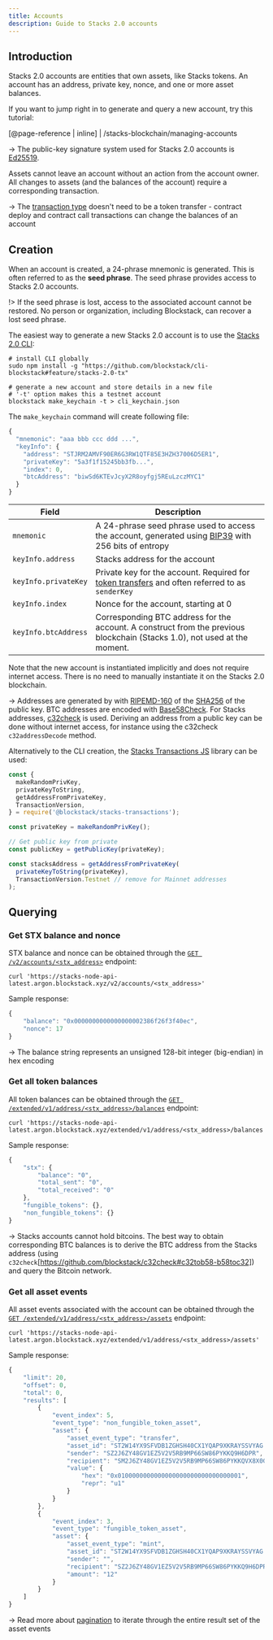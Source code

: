 ```yaml
---
title: Accounts
description: Guide to Stacks 2.0 accounts
---
```


## Introduction

Stacks 2.0 accounts are entities that own assets, like Stacks tokens. An account has an address, private key, nonce, and one or more asset balances.

If you want to jump right in to generate and query a new account, try this tutorial:

[@page-reference | inline]
| /stacks-blockchain/managing-accounts

-> The public-key signature system used for Stacks 2.0 accounts is [Ed25519](https://ed25519.cr.yp.to/).

Assets cannot leave an account without an action from the account owner. All changes to assets (and the balances of the account) require a corresponding transaction.

-> The [transaction type](/stacks-blockchain/transactions#types) doesn't need to be a token transfer - contract deploy and contract call transactions can change the balances of an account

## Creation

When an account is created, a 24-phrase mnemonic is generated. This is often referred to as the **seed phrase**. The seed phrase provides access to Stacks 2.0 accounts.

!> If the seed phrase is lost, access to the associated account cannot be restored. No person or organization, including Blockstack, can recover a lost seed phrase.

The easiest way to generate a new Stacks 2.0 account is to use the [Stacks 2.0 CLI](https://github.com/blockstack/cli-blockstack/tree/feature/stacks-2.0-tx):

```shell
# install CLI globally
sudo npm install -g "https://github.com/blockstack/cli-blockstack#feature/stacks-2.0-tx"

# generate a new account and store details in a new file
# '-t' option makes this a testnet account
blockstack make_keychain -t > cli_keychain.json
```

The `make_keychain` command will create following file:

```js
{
  "mnemonic": "aaa bbb ccc ddd ...",
  "keyInfo": {
    "address": "STJRM2AMVF90ER6G3RW1QTF85E3HZH37006D5ER1",
    "privateKey": "5a3f1f15245bb3fb...",
    "index": 0,
    "btcAddress": "biwSd6KTEvJcyX2R8oyfgj5REuLzczMYC1"
  }
}
```

| Field                | Description                                                                                                                                                          |
| -------------------- | -------------------------------------------------------------------------------------------------------------------------------------------------------------------- |
| `mnemonic`           | A 24-phrase seed phrase used to access the account, generated using [BIP39](https://github.com/bitcoin/bips/blob/master/bip-0039.mediawiki) with 256 bits of entropy |
| `keyInfo.address`    | Stacks address for the account                                                                                                                                       |
| `keyInfo.privateKey` | Private key for the account. Required for [token transfers](/stacks-blockchain/transactions#stacks-token-transfer) and often referred to as `senderKey`              |
| `keyInfo.index`      | Nonce for the account, starting at 0                                                                                                                                 |
| `keyInfo.btcAddress` | Corresponding BTC address for the account. A construct from the previous blockchain (Stacks 1.0), not used at the moment.                                            |

Note that the new account is instantiated implicitly and does not require internet access. There is no need to manually instantiate it on the Stacks 2.0 blockchain.

-> Addresses are generated by with [RIPEMD-160](https://en.wikipedia.org/wiki/RIPEMD#RIPEMD-160_hashes) of the [SHA256](https://en.bitcoinwiki.org/wiki/SHA-256) of the public key. BTC addresses are encoded with [Base58Check](https://en.bitcoin.it/wiki/Base58Check_encoding). For Stacks addresses, [c32check](https://github.com/blockstack/c32check) is used. Deriving an address from a public key can be done without internet access, for instance using the c32check `c32addressDecode` method.

Alternatively to the CLI creation, the [Stacks Transactions JS](https://github.com/blockstack/stacks-transactions-js) library can be used:

```js
const {
  makeRandomPrivKey,
  privateKeyToString,
  getAddressFromPrivateKey,
  TransactionVersion,
} = require('@blockstack/stacks-transactions');

const privateKey = makeRandomPrivKey();

// Get public key from private
const publicKey = getPublicKey(privateKey);

const stacksAddress = getAddressFromPrivateKey(
  privateKeyToString(privateKey),
  TransactionVersion.Testnet // remove for Mainnet addresses
);
```

## Querying

### Get STX balance and nonce

STX balance and nonce can be obtained through the [`GET /v2/accounts/<stx_address>`](https://blockstack.github.io/stacks-blockchain-api/#operation/get_account_info) endpoint:

```shell
curl 'https://stacks-node-api-latest.argon.blockstack.xyz/v2/accounts/<stx_address>'
```

Sample response:

```js
{
    "balance": "0x0000000000000000002386f26f3f40ec",
    "nonce": 17
}
```

-> The balance string represents an unsigned 128-bit integer (big-endian) in hex encoding

### Get all token balances

All token balances can be obtained through the [`GET /extended/v1/address/<stx_address>/balances`](https://blockstack.github.io/stacks-blockchain-api/#operation/get_account_balance) endpoint:

```shell
curl 'https://stacks-node-api-latest.argon.blockstack.xyz/extended/v1/address/<stx_address>/balances'
```

Sample response:

```js
{
    "stx": {
        "balance": "0",
        "total_sent": "0",
        "total_received": "0"
    },
    "fungible_tokens": {},
    "non_fungible_tokens": {}
}
```

-> Stacks accounts cannot hold bitcoins. The best way to obtain corresponding BTC balances is to derive the BTC address from the Stacks address (using `c32check`[https://github.com/blockstack/c32check#c32tob58-b58toc32]) and query the Bitcoin network.

### Get all asset events

All asset events associated with the account can be obtained through the [`GET /extended/v1/address/<stx_address>/assets`](https://blockstack.github.io/stacks-blockchain-api/#operation/get_account_balance) endpoint:

```shell
curl 'https://stacks-node-api-latest.argon.blockstack.xyz/extended/v1/address/<stx_address>/assets'
```

Sample response:

```js
{
    "limit": 20,
    "offset": 0,
    "total": 0,
    "results": [
        {
            "event_index": 5,
            "event_type": "non_fungible_token_asset",
            "asset": {
                "asset_event_type": "transfer",
                "asset_id": "ST2W14YX9SFVDB1ZGHSH40CX1YQAP9XKRAYSSVYAG.hello_world::hello-nft",
                "sender": "SZ2J6ZY48GV1EZ5V2V5RB9MP66SW86PYKKQ9H6DPR",
                "recipient": "SM2J6ZY48GV1EZ5V2V5RB9MP66SW86PYKKQVX8X0G",
                "value": {
                    "hex": "0x0100000000000000000000000000000001",
                    "repr": "u1"
                }
            }
        },
        {
            "event_index": 3,
            "event_type": "fungible_token_asset",
            "asset": {
                "asset_event_type": "mint",
                "asset_id": "ST2W14YX9SFVDB1ZGHSH40CX1YQAP9XKRAYSSVYAG.hello_world::novel-token-19",
                "sender": "",
                "recipient": "SZ2J6ZY48GV1EZ5V2V5RB9MP66SW86PYKKQ9H6DPR",
                "amount": "12"
            }
        }
    ]
}
```

-> Read more about [pagination](/stacks-blockchain/transactions#pagination) to iterate through the entire result set of the asset events
